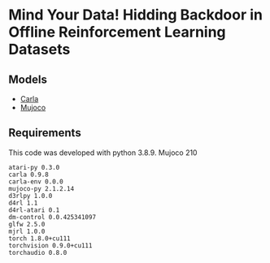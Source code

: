 # Mind Your Data! Hidding Backdoor in Offline Reinforcement Learning Datasets

## Models
- [Carla](https://drive.google.com/drive/folders/1m02NWlVr_h9I9-t-YEAbQZDusgVQj_UD?usp=sharing)
- [Mujoco](https://drive.google.com/drive/folders/1EnsDQLifSzpZwXXMHpbH1o_JyfUNiH1k?usp=sharing)

## Requirements
This code was developed with python 3.8.9.
Mujoco 210
```
atari-py 0.3.0
carla 0.9.8
carla-env 0.0.0
mujoco-py 2.1.2.14
d3rlpy 1.0.0
d4rl 1.1
d4rl-atari 0.1
dm-control 0.0.425341097
glfw 2.5.0
mjrl 1.0.0
torch 1.8.0+cu111
torchvision 0.9.0+cu111
torchaudio 0.8.0
```
